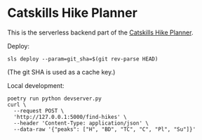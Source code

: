 # Catskills Hike Planner

This is the serverless backend part of the [Catskills Hike Planner][planner].

Deploy:

    sls deploy --param=git_sha=$(git rev-parse HEAD)

(The git SHA is used as a cache key.)

Local development:

    poetry run python devserver.py
    curl \
      --request POST \
      'http://127.0.0.1:5000/find-hikes' \
      --header 'Content-Type: application/json' \
      --data-raw '{"peaks": ["H", "BD", "TC", "C", "Pl", "Su"]}'

[planner]: https://danvk.org/catskills/map/planner
